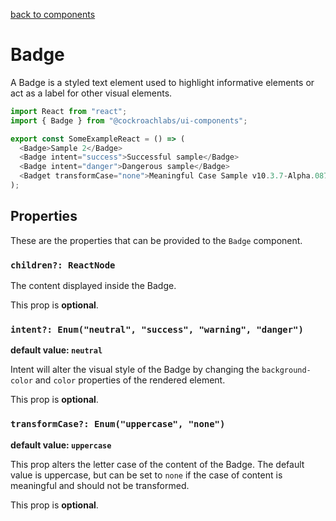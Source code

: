 [back to components](../README.md)

# Badge

A Badge is a styled text element used to highlight informative elements or act as a label for other visual elements.

```javascript
import React from "react";
import { Badge } from "@cockroachlabs/ui-components";

export const SomeExampleReact = () => (
  <Badge>Sample 2</Badge>
  <Badge intent="success">Successful sample</Badge>
  <Badge intent="danger">Dangerous sample</Badge>
  <Badget transformCase="none">Meaningful Case Sample v10.3.7-Alpha.0876b</Badge>
);
```

## Properties

These are the properties that can be provided to the `Badge` component.

### `children?: ReactNode`

The content displayed inside the Badge.

This prop is **optional**.

### `intent?: Enum("neutral", "success", "warning", "danger")`

**default value: `neutral`**

Intent will alter the visual style of the Badge by changing the `background-color` and `color` properties of the rendered element.

This prop is **optional**.

### `transformCase?: Enum("uppercase", "none")`

**default value: `uppercase`**

This prop alters the letter case of the content of the Badge. The default value is uppercase, but can be set to `none` if the case of content is meaningful and should not be transformed.

This prop is **optional**.
